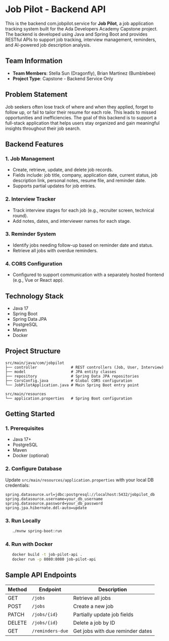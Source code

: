 # Job Pilot - Backend API

This is the backend com.jobpilot.service for **Job Pilot**, a job application tracking system built for the Ada Developers Academy Capstone project. The backend is developed using Java and Spring Boot and provides RESTful APIs to support job tracking, interview management, reminders, and AI-powered job description analysis.

## Team Information

- **Team Members**: Stella Sun (Dragonfly), Brian Martinez (Bumblebee)
- **Project Type**: Capstone - Backend Service Only

## Problem Statement

Job seekers often lose track of where and when they applied, forget to follow up, or fail to tailor their resume for each role. This leads to missed opportunities and inefficiencies. The goal of this backend is to support a full-stack application that helps users stay organized and gain meaningful insights throughout their job search.

## Backend Features

### 1. Job Management
- Create, retrieve, update, and delete job records.
- Fields include: job title, company, application date, current status, job description link, personal notes, resume file, and reminder date.
- Supports partial updates for job entries.

### 2. Interview Tracker
- Track interview stages for each job (e.g., recruiter screen, technical round).
- Add notes, dates, and interviewer names for each stage.

### 3. Reminder System
- Identify jobs needing follow-up based on reminder date and status.
- Retrieve all jobs with overdue reminders.

### 4. CORS Configuration
- Configured to support communication with a separately hosted frontend (e.g., Vue or React app).

## Technology Stack

- Java 17
- Spring Boot
- Spring Data JPA
- PostgreSQL
- Maven
- Docker

## Project Structure

```text
src/main/java/com/jobpilot
├── controller               # REST controllers (Job, User, Interview)
├── model                    # JPA entity classes
├── repository               # Spring Data JPA repositories
├── CorsConfig.java          # Global CORS configuration
└── JobPilotApplication.java # Main Spring Boot entry point

src/main/resources
└── application.properties   # Spring Boot configuration

```

## Getting Started

### 1. Prerequisites

- Java 17+
- PostgreSQL
- Maven
- Docker (optional)

### 2. Configure Database

Update `src/main/resources/application.properties` with your local DB credentials:

```properties
spring.datasource.url=jdbc:postgresql://localhost:5432/jobpilot_db
spring.datasource.username=your_db_username
spring.datasource.password=your_db_password
spring.jpa.hibernate.ddl-auto=update
````
### 3. Run Locally
```bash
   ./mvnw spring-boot:run
 ````
### 4. Run with Docker
```bash
   docker build -t job-pilot-api .
   docker run -p 8080:8080 job-pilot-api
```   
## Sample API Endpoints

| Method | Endpoint         | Description                       |
|--------|------------------|-----------------------------------|
| GET    | `/jobs`          | Retrieve all jobs                 |
| POST   | `/jobs`          | Create a new job                  |
| PATCH  | `/jobs/{id}`     | Partially update job fields       |
| DELETE | `/jobs/{id}`     | Delete a job by ID                |
| GET    | `/reminders-due` | Get jobs with due reminder dates  |
